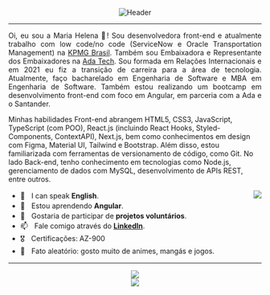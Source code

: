 <p align="center">
<img src="https://github-production-user-asset-6210df.s3.amazonaws.com/88038506/271447703-414f29c9-4c32-4249-be1a-e53cbbdad846.png" alt="Header">
  </p>

---

<p align="justify">
  Oi, eu sou a Maria Helena 🌟! Sou desenvolvedora front-end e atualmente trabalho com low code/no code (ServiceNow e Oracle Transportation Management) na <a href="https://kpmg.com/br/pt/home.html" target="_blank">KPMG Brasil</a>. Também sou Embaixadora e Representante dos Embaixadores na <a href="https://ada.tech/" target="_blank">Ada Tech</a>. Sou formada em Relações Internacionais e em 2021 eu fiz a transição de carreira para a área de tecnologia. Atualmente, faço bacharelado em Engenharia de Software e MBA em Engenharia de Software. Também estou realizando um bootcamp em desenvolvimento front-end com foco em Angular, em parceria com a Ada e o Santander.

  Minhas habilidades Front-end abrangem HTML5, CSS3, JavaScript, TypeScript (com POO), React.js (incluindo React Hooks, Styled-Components, ContextAPI), Next.js, bem como conhecimentos em design com Figma, Material UI, Tailwind e Bootstrap. Além disso, estou familiarizada com ferramentas de versionamento de código, como Git. No lado Back-end, tenho conhecimento em tecnologias como Node.js, gerenciamento de dados com MySQL, desenvolvimento de APIs REST, entre outros.
  </p>

<img align="right" src="https://user-images.githubusercontent.com/88038506/140075269-10415727-613b-40d6-9d6b-749ba8df8634.gif">

- 💬ㅤI can speak <strong>English</strong>.
- 🌱ㅤEstou aprendendo <strong>Angular</strong>.
- 🔭ㅤGostaria de participar de <strong>projetos voluntários</strong>.
- 📫ㅤFale comigo através do <a href="https://www.linkedin.com/in/mhsouza88" target="_blank"><strong>LinkedIn</strong></a>.
- 🎖ㅤCertificações: AZ-900
- 🎲ㅤFato aleatório: gosto muito de animes, mangás e jogos.

---

<p align="center">
  <img src="https://github-readme-stats.vercel.app/api/top-langs/?username=mhsouza88&hide_progress=true&theme=dracula" />  
  <br/>
<img src="https://github-readme-stats.vercel.app/api?username=mhsouza88&show_icons=true&theme=dracula">
</p>
